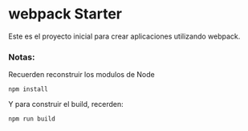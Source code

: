 # webpack Starter

Este es el proyecto inicial para crear aplicaciones utilizando webpack.

### Notas:
Recuerden reconstruir los modulos de Node 
```
npm install
```
Y para construir el build, recerden: 
```
npm run build
````